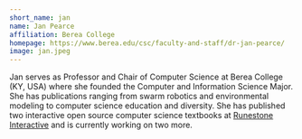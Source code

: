 ```yaml
---
short_name: jan
name: Jan Pearce
affiliation: Berea College
homepage: https://www.berea.edu/csc/faculty-and-staff/dr-jan-pearce/
image: jan.jpeg
---
```


Jan serves as Professor and Chair of Computer Science at Berea College (KY, USA) where she founded the Computer and Information Science Major. She has publications ranging from swarm robotics and environmental modeling to computer science education and diversity. She has published two interactive open source computer science textbooks at [Runestone Interactive](https://runestoneinteractive.org/pages/library.html) and is currently working on two more.
